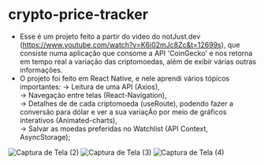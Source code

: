 # crypto-price-tracker
- Esse é um projeto feito a partir do video do notJust․dev (https://www.youtube.com/watch?v=K6i02mJc8Zc&t=12699s), que consiste numa aplicação que consome a API 'CoinGecko' e nos retorna em tempo real a variação das criptomoedas, além de exibir várias outras informações.
- O projeto foi feito em React Native, e nele aprendi vários tópicos importantes:
  -> Leitura de uma API (Axios),<br />
  -> Navegação entre telas (React-Navigation),<br />
  -> Detalhes de de cada criptomoeda (useRoute), podendo fazer a conversão para dólar e ver a sua variaçÃo por meio de gráficos interativos (Animated-charts),<br />
  -> Salvar as moedas preferidas no Watchlist (API Context, AsyncStorage);
  
![Captura de Tela (2)](https://user-images.githubusercontent.com/49173134/146456436-0e151ad8-51df-404f-8e76-17e09094534e.png)
![Captura de Tela (3)](https://user-images.githubusercontent.com/49173134/146456446-2133d51d-a98b-42c9-8cd3-17ab7b48445b.png)
![Captura de Tela (4)](https://user-images.githubusercontent.com/49173134/146456453-2fcde06e-39fe-47f9-8d6f-31af7d5cf9cf.png)


